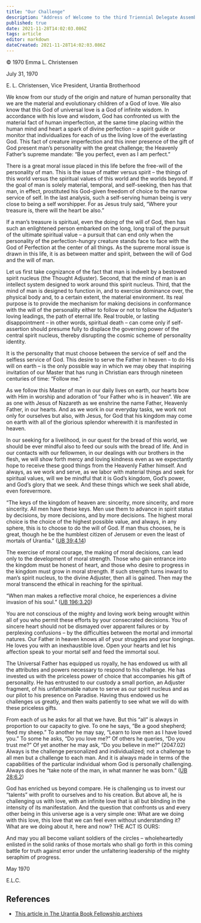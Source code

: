 ```yaml
---
title: "Our Challenge"
description: "Address of Welcome to the third Triennial Delegate Assembly July 31, 1970"
published: true
date: 2021-11-28T14:02:03.086Z
tags: article
editor: markdown
dateCreated: 2021-11-28T14:02:03.086Z
---
```


<p class="v-card v-sheet theme--light grey lighten-3 px-2">© 1970 Emma L. Christensen</p>

July 31, 1970

E. L. Christensen, Vice President, Urantia Brotherhood

We know from our study of the origin and nature of human personality that we are the material and evolutionary children of a God of love. We also know that this God of universal love is a God of infinite wisdom. In accordance with his love and wisdom, God has confronted us with the material fact of human imperfection, at the same time placing within the human mind and heart a spark of divine perfection – a spirit guide or monitor that individualizes for each of us the living love of the everlasting God. This fact of creature imperfection and this inner presence of the gift of God present man’s personality with the great challenge; the Heavenly Father’s supreme mandate: “Be you perfect, even as I am perfect.”

There is a great moral issue placed in this life before the free-will of the personality of man. This is the issue of matter versus spirit – the things of this world versus the spiritual values of this world and the worlds beyond. If the goal of man is solely material, temporal, and self-seeking, then has that man, in effect, prostituted his God-given freedom of choice to the narrow service of self. In the last analysis, such a self-serving human being is very close to being a self worshipper. For as Jesus truly said, “Where your treasure is, there will the heart be also.”

If a man’s treasure is spiritual, even the doing of the will of God, then has such an enlightened person embarked on the long, long trail of the pursuit of the ultimate spiritual value – a pursuit that can end only when the personality of the perfection-hungry creature stands face to face with the God of Perfection at the center of all things. As the supreme moral issue is drawn in this life, it is as between matter and spirit, between the will of God and the will of man.

Let us first take cognizance of the fact that man is indwelt by a bestowed spirit nucleus (the Thought Adjuster). Second, that the mind of man is an intellect system designed to work around this spirit nucleus. Third, that the mind of man is designed to function in, and to exercise dominance over, the physical body and, to a certain extent, the material environment. Its real purpose is to provide the mechanism for making decisions in conformance with the will of the personality either to follow or not to follow the Adjuster’s loving leadings, the path of eternal life. Real trouble, or lasting disappointment – in other words, spiritual death – can come only if self-assertion should presume fully to displace the governing power of the central spirit nucleus, thereby disrupting the cosmic scheme of personality identity.

It is the personality that must choose between the service of self and the selfless service of God. This desire to serve the Father in heaven – to do His will on earth – is the only possible way in which we may obey that inspiring invitation of our Master that has rung in Christian ears through nineteen centuries of time: “Follow me.”

As we follow this Master of man in our daily lives on earth, our hearts bow with Him in worship and adoration of “our Father who is in heaven”. We are as one with Jesus of Nazareth as we enshrine the name Father, Heavenly Father, in our hearts. And as we work in our everyday tasks, we work not only for ourselves but also, with Jesus, for God that his kingdom may come on earth with all of the glorious splendor wherewith it is manifested in heaven.

In our seeking for a livelihood, in our quest for the bread of this world, we should be ever mindful also to feed our souls with the bread of life. And in our contacts with our fellowmen, in our dealings with our brothers in the flesh, we will show forth mercy and loving kindness even as we expectantly hope to receive these good things from the Heavenly Father himself. And always, as we work and serve, as we labor with material things and seek for spiritual values, will we be mindful that it is God’s kingdom, God’s power, and God’s glory that we seek. And these things which we seek shall abide, even forevermore.

“The keys of the kingdom of heaven are: sincerity, more sincerity, and more sincerity. All men have these keys. Men use them to advance in spirit status by decisions, by more decisions, and by more decisions. The highest moral choice is the choice of the highest possible value, and always, in any sphere, this is to choose to do the will of God. If man thus chooses, he is great, though he be the humblest citizen of Jerusem or even the least of mortals of Urantia.” (<a id="a30_469"></a>[UB 39:4.14](/en/The_Urantia_Book/39#p4_14))

The exercise of moral courage, the making of moral decisions, can lead only to the development of moral strength. Those who gain entrance into the kingdom must be honest of heart, and those who desire to progress in the kingdom must grow in moral strength. If such strength turns inward to man’s spirit nucleus, to the divine Adjuster, then all is gained. Then may the moral transcend the ethical in reaching for the spiritual.

“When man makes a reflective moral choice, he experiences a divine invasion of his soul.” (<a id="a34_91"></a>[UB 196:3.20](/en/The_Urantia_Book/196#p3_20))

You are not conscious of the mighty and loving work being wrought within all of you who permit these efforts by your consecrated decisions. You of sincere heart should not be dismayed over apparent failures or by perplexing confusions – by the difficulties between the mortal and immortal natures. Our Father in heaven knows all of your struggles and your longings. He loves you with an inexhaustible love. Open your hearts and let his affection speak to your mortal self and feed the immortal soul.

The Universal Father has equipped us royally, he has endowed us with all the attributes and powers necessary to respond to his challenge. He has invested us with the priceless power of choice that accompanies his gift of personality. He has entrusted to our custody a small portion, an Adjuster fragment, of his unfathomable nature to serve as our spirit nucleus and as our pilot to his presence on Paradise. Having thus endowed us he challenges us greatly, and then waits patiently to see what we will do with these priceless gifts.

From each of us he asks for all that we have. But this “all” is always in proportion to our capacity to give. To one he says, “Be a good shepherd; feed my sheep.” To another he may say, “Learn to love men as I have loved you.” To some he asks, “Do you love me?” Of others he queries, “Do you trust me?” Of yet another he may ask, “Do you believe in me?” (2047.02) Always is the challenge personalized and individualized; not a challenge to all men but a challenge to each man. And it is always made in terms of the capabilities of the particular individual whom God is personally challenging. Always does he “take note of the man, in what manner he was born.” (<a id="a40_661"></a>[UB 28:6.2](/en/The_Urantia_Book/28#p6_2))

God has enriched us beyond compare. He is challenging us to invest our “talents” with profit to ourselves and to his creation. But above all, he is challenging us with love, with an infinite love that is all but blinding in the intensity of its manifestation. And the question that confronts us and every other being in this universe age is a very simple one: What are we doing with this love, this love that we can feel even without understanding it? What are we doing about it, here and now? THE ACT IS OURS:

And may you all become valiant soldiers of the circles – wholeheartedly enlisted in the solid ranks of those mortals who shall go forth in this coming battle for truth against error under the unfaltering leadership of the mighty seraphim of progress.

May 1970

E.L.C.

## References

* [This article in The Urantia Book Fellowship archives](https://archive.urantiabook.org/archive/history/doc993.htm)
